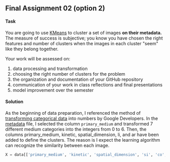 ## Final Assignment 02 (option 2)

#### Task

You are going to use [KMeans](http://scikit-learn.org/stable/modules/generated/sklearn.cluster.KMeans.html) to cluster a set of images **on their metadata.** The measure of success is subjective; you know you have chosen the right features and number of clusters when the images in each cluster "seem" like they belong together. 

Your work will be assessed on: 
1. data processing and transformation  
2. choosing the right number of clusters for the problem  
3. the organization and documentation of your GitHub repository  
4. communication of your work in class reflections and final presentations  
5. model improvement over the semester

#### Solution

As the beginning of data preparation, I referenced the method of [transforming categorical data](https://developers.google.com/machine-learning/data-prep/transform/transform-categorical) into numbers by Google Developers. In the [metadata](https://github.com/yujunmjiang/machine-learning-spring-20/blob/master/final_assignment_3/cluster_images.csv) file, I selected the column `primary_medium` and transformed 7 different medium categories into the integers from 0 to 6. Then, the columns primary_medium, kinetic, spatial_dimension, li, and ar have been added to define the clusters. The reason is I expect the learning algorithm can recognize the similarity between each image.

```python
X = data[['primary_medium', 'kinetic', 'spatial_dimension', 'si', 'co', 'or', 'sh', 'li', 'ar']]
```
